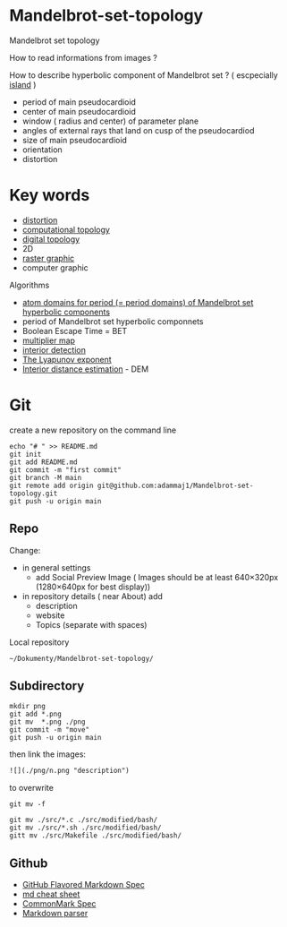 # Mandelbrot-set-topology
Mandelbrot set topology

How to read informations from images ?

How to describe hyperbolic component of Mandelbrot set ? ( escpecially [island](https://en.wikibooks.org/wiki/Fractals/Iterations_in_the_complex_plane/island_t) )
* period of main pseudocardioid
* center of main pseudocardioid
* window ( radius and center) of parameter plane
* angles of external rays that land on cusp of the pseudocardiod
* size of main pseudocardioid
* orientation
* distortion


# Key words
* [distortion](https://en.wikibooks.org/wiki/Fractals/Iterations_in_the_complex_plane/Mandelbrot_set/mset_distortion)
* [computational topology](https://en.wikipedia.org/wiki/Computational_topology)
* [digital topology](https://en.wikipedia.org/wiki/Digital_topology)
* 2D 
* [raster graphic](https://en.wikipedia.org/wiki/Raster_graphics)
* computer graphic

Algorithms
* [atom domains for period  (= period domains) of Mandelbrot set hyperbolic components](https://commons.wikimedia.org/wiki/File:Mandelbrot_Atom_Domains_Animation.gif)
* period of Mandelbrot set hyperbolic componnets
* Boolean Escape Time = BET 
* [multiplier map](https://commons.wikimedia.org/wiki/File:Mandelbrot_set_-_multiplier_map.png)
* [interior detection](https://commons.wikimedia.org/wiki/File:Mandelbrot_set_with_Interior_detection_method.png)
* [The Lyapunov exponent](https://en.wikibooks.org/wiki/Fractals/Iterations_in_the_complex_plane/Mandelbrot_set_interior)
* [Interior distance estimation](https://en.wikibooks.org/wiki/Fractals/Iterations_in_the_complex_plane/demm#Interior_distance_estimation) - DEM 




# Git

create a new repository on the command line
```
echo "# " >> README.md
git init
git add README.md
git commit -m "first commit"
git branch -M main
git remote add origin git@github.com:adammaj1/Mandelbrot-set-topology.git
git push -u origin main
```


## Repo

Change:
* in general settings
  * add Social Preview Image ( Images should be at least 640×320px (1280×640px for best display))
* in repository details ( near About) add
  * description
  * website 
  * Topics (separate with spaces) 
  

Local repository

```
~/Dokumenty/Mandelbrot-set-topology/ 

```





## Subdirectory

```git
mkdir png
git add *.png
git mv  *.png ./png
git commit -m "move"
git push -u origin main
```
then link the images:

```txt
![](./png/n.png "description") 

```

to overwrite

```
git mv -f 
```

```
git mv ./src/*.c ./src/modified/bash/
git mv ./src/*.sh ./src/modified/bash/
gitt mv ./src/Makefile ./src/modified/bash/
```



## Github
* [GitHub Flavored Markdown Spec](https://github.github.com/gfm/)
* [md cheat sheet](http://mdcheatsheet.com/)
* [CommonMark Spec](https://spec.commonmark.org)
* [Markdown parser ](https://markdown-it.github.io/)

